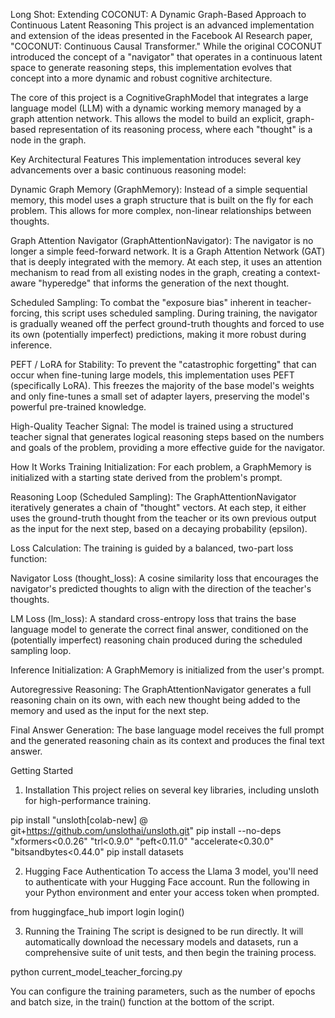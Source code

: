 Long Shot: Extending COCONUT: A Dynamic Graph-Based Approach to Continuous Latent Reasoning
This project is an advanced implementation and extension of the ideas presented in the Facebook AI Research paper, "COCONUT: Continuous Causal Transformer." While the original COCONUT introduced the concept of a "navigator" that operates in a continuous latent space to generate reasoning steps, this implementation evolves that concept into a more dynamic and robust cognitive architecture.

The core of this project is a CognitiveGraphModel that integrates a large language model (LLM) with a dynamic working memory managed by a graph attention network. This allows the model to build an explicit, graph-based representation of its reasoning process, where each "thought" is a node in the graph.

Key Architectural Features
This implementation introduces several key advancements over a basic continuous reasoning model:

Dynamic Graph Memory (GraphMemory): Instead of a simple sequential memory, this model uses a graph structure that is built on the fly for each problem. This allows for more complex, non-linear relationships between thoughts.

Graph Attention Navigator (GraphAttentionNavigator): The navigator is no longer a simple feed-forward network. It is a Graph Attention Network (GAT) that is deeply integrated with the memory. At each step, it uses an attention mechanism to read from all existing nodes in the graph, creating a context-aware "hyperedge" that informs the generation of the next thought.

Scheduled Sampling: To combat the "exposure bias" inherent in teacher-forcing, this script uses scheduled sampling. During training, the navigator is gradually weaned off the perfect ground-truth thoughts and forced to use its own (potentially imperfect) predictions, making it more robust during inference.

PEFT / LoRA for Stability: To prevent the "catastrophic forgetting" that can occur when fine-tuning large models, this implementation uses PEFT (specifically LoRA). This freezes the majority of the base model's weights and only fine-tunes a small set of adapter layers, preserving the model's powerful pre-trained knowledge.

High-Quality Teacher Signal: The model is trained using a structured teacher signal that generates logical reasoning steps based on the numbers and goals of the problem, providing a more effective guide for the navigator.

How It Works
Training
Initialization: For each problem, a GraphMemory is initialized with a starting state derived from the problem's prompt.

Reasoning Loop (Scheduled Sampling): The GraphAttentionNavigator iteratively generates a chain of "thought" vectors. At each step, it either uses the ground-truth thought from the teacher or its own previous output as the input for the next step, based on a decaying probability (epsilon).

Loss Calculation: The training is guided by a balanced, two-part loss function:

Navigator Loss (thought_loss): A cosine similarity loss that encourages the navigator's predicted thoughts to align with the direction of the teacher's thoughts.

LM Loss (lm_loss): A standard cross-entropy loss that trains the base language model to generate the correct final answer, conditioned on the (potentially imperfect) reasoning chain produced during the scheduled sampling loop.

Inference
Initialization: A GraphMemory is initialized from the user's prompt.

Autoregressive Reasoning: The GraphAttentionNavigator generates a full reasoning chain on its own, with each new thought being added to the memory and used as the input for the next step.

Final Answer Generation: The base language model receives the full prompt and the generated reasoning chain as its context and produces the final text answer.

Getting Started
1. Installation
This project relies on several key libraries, including unsloth for high-performance training.

pip install "unsloth[colab-new] @ git+https://github.com/unslothai/unsloth.git"
pip install --no-deps "xformers<0.0.26" "trl<0.9.0" "peft<0.11.0" "accelerate<0.30.0" "bitsandbytes<0.44.0"
pip install datasets

2. Hugging Face Authentication
To access the Llama 3 model, you'll need to authenticate with your Hugging Face account. Run the following in your Python environment and enter your access token when prompted.

from huggingface_hub import login
login()

3. Running the Training
The script is designed to be run directly. It will automatically download the necessary models and datasets, run a comprehensive suite of unit tests, and then begin the training process.

python current_model_teacher_forcing.py

You can configure the training parameters, such as the number of epochs and batch size, in the train() function at the bottom of the script.
